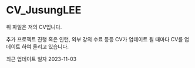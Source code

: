 # CV_JusungLEE
위 파일은 저의 CV입니다.

추가 프로젝트 진행 혹은 인턴, 외부 강의 수료 등등 CV가 업데이트 될 때마다 CV를 업데이트 하여 올리고 있습니다.

최근 업데이트 일자 2023-11-03
